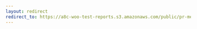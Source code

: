 ```yaml
---
layout: redirect
redirect_to: https://a8c-woo-test-reports.s3.amazonaws.com/public/pr-merge/40239/api/index.html
---
```

